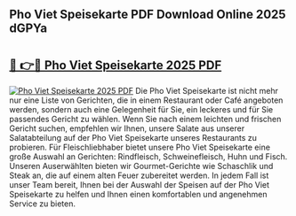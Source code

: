 ## Pho Viet Speisekarte PDF Download Online 2025 dGPYa

# <h2><a href="http://gc844o.nevu.top/?p=Pho+Viet+Speisekarte">🔗 👉🔴 Pho Viet Speisekarte 2025 PDF</a></h2>

[![Pho Viet Speisekarte 2025 PDF](https://i.imgur.com/dBaPXMq.png)](http://gc844o.nevu.top/?p=Pho+Viet+Speisekarte)
Die Pho Viet Speisekarte ist nicht mehr nur eine Liste von Gerichten, die in einem Restaurant oder Café angeboten werden, sondern auch eine Gelegenheit für Sie, ein leckeres und für Sie passendes Gericht zu wählen. Wenn Sie nach einem leichten und frischen Gericht suchen, empfehlen wir Ihnen, unsere Salate aus unserer Salatabteilung auf der Pho Viet Speisekarte unseres Restaurants zu probieren. Für Fleischliebhaber bietet unsere Pho Viet Speisekarte eine große Auswahl an Gerichten: Rindfleisch, Schweinefleisch, Huhn und Fisch. Unseren Auserwählten bieten wir Gourmet-Gerichte wie Schaschlik und Steak an, die auf einem alten Feuer zubereitet werden. In jedem Fall ist unser Team bereit, Ihnen bei der Auswahl der Speisen auf der Pho Viet Speisekarte zu helfen und Ihnen einen komfortablen und angenehmen Service zu bieten.
